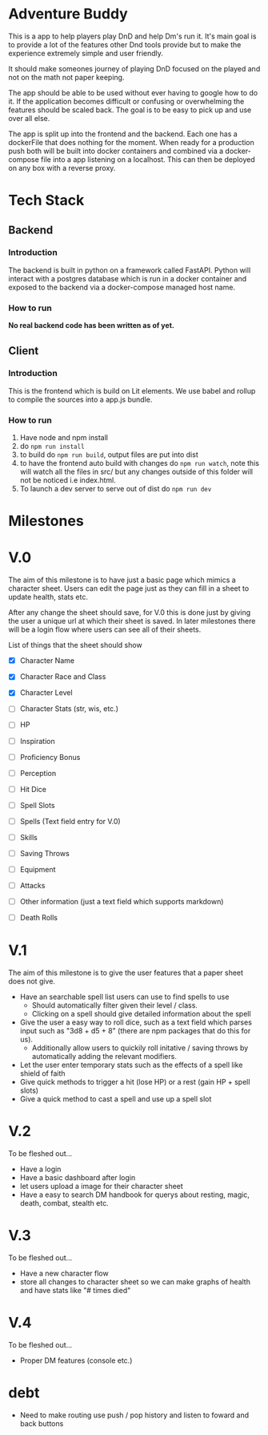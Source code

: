# Adventure Buddy

This is a app to help players play DnD and help Dm's run it. It's main goal is to provide a lot of the features other Dnd tools provide but to make the experience extremely simple and user friendly.

It should make someones journey of playing DnD focused on the played and not on the math not paper keeping.

The app should be able to be used without ever having to google how to do it. If the application becomes difficult or confusing or overwhelming the features should be scaled back. The goal is to be easy to pick up and use over all else.

The app is split up into the frontend and the backend. Each one has a dockerFile that does nothing for the moment. When ready for a production push both will be built into docker containers and combined via a docker-compose file into a app listening on a localhost. This can then be deployed on any box with a reverse proxy.

# Tech Stack

## Backend

### Introduction
The backend is built in python on a framework called FastAPI. Python will interact with a postgres database which is run in a docker container and exposed to the backend via a docker-compose managed host name.

### How to run

**No real backend code has been written as of yet.**

## Client

### Introduction
This is the frontend which is build on Lit elements. We use babel and rollup to compile the sources into a app.js bundle.

### How to run 
1. Have node and npm install
2. do `npm run install`
3. to build do `npm run build`, output files are put into dist
4. to have the frontend auto build with changes do `npm run watch`, note this will watch all the files in src/ but any changes outside of this folder will not be noticed i.e index.html. 
5. To launch a dev server to serve out of dist do `npm run dev`

# Milestones

# V.0

The aim of this milestone is to have just a basic page which mimics a character sheet. Users can edit the page just as they can fill in a sheet to update health, stats etc.

After any change the sheet should save, for V.0 this is done just by giving the user a unique url at which their sheet is saved. In later milestones there will be a login flow where users can see all of their sheets.

List of things that the sheet should show

- [X] Character Name
- [X] Character Race and Class
- [X] Character Level
- [ ] Character Stats (str, wis, etc.)
- [ ] HP
- [ ] Inspiration
- [ ] Proficiency Bonus
- [ ] Perception
- [ ] Hit Dice
- [ ] Spell Slots
- [ ] Spells (Text field entry for V.0)
- [ ] Skills
- [ ] Saving Throws
- [ ] Equipment
- [ ] Attacks
- [ ] Other information (just a text field which supports markdown)
- [ ] Death Rolls


# V.1

The aim of this milestone is to give the user features that a paper sheet does not give.

- Have an searchable spell list users can use to find spells to use
    - Should automatically filter given their level / class.
    - Clicking on a spell should give detailed information about the spell
- Give the user a easy way to roll dice, such as a text field which parses input such as "3d8 + d5 + 8" (there are npm packages that do this for us).
    - Additionally allow users to quickily roll initative / saving throws by automatically adding the relevant modifiers.
- Let the user enter temporary stats such as the effects of a spell like shield of faith
- Give quick methods to trigger a hit (lose HP) or a rest (gain HP + spell slots)
- Give a quick method to cast a spell and use up a spell slot

# V.2
To be fleshed out...

- Have a login
- Have a basic dashboard after login
- let users upload a image for their character sheet
- Have a easy to search DM handbook for querys about resting, magic, death, combat, stealth etc.

# V.3
To be fleshed out...

- Have a new character flow
- store all changes to character sheet so we can make graphs of health and have stats like "# times died"

# V.4
To be fleshed out...

- Proper DM features (console etc.)

# debt

- Need to make routing use push / pop history and listen to foward and back buttons
